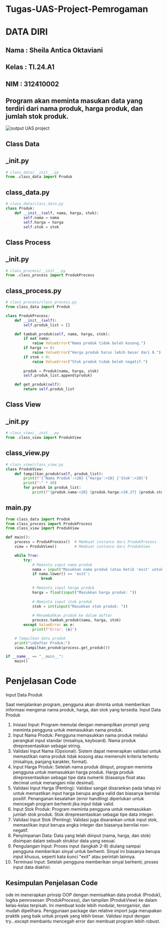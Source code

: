 # Tugas-UAS-Project-Pemrogaman
# DATA DIRI
## Nama : Sheila Antica Oktaviani
## Kelas : TI.24.A1
## NIM : 312410002
## Program akan meminta masukan data yang terdiri dari nama produk, harga produk, dan jumlah stok produk.
![output UAS project](https://github.com/user-attachments/assets/3a81cfd1-d824-49ad-95c1-c78e24f1b830)
## Class Data
## _init.py
```Python
# class_data/__init__.py
from .class_data import Produk
```
## class_data.py
```Python
# class_data/class_data.py
class Produk:
    def __init__(self, nama, harga, stok):
        self.nama = nama
        self.harga = harga
        self.stok = stok
```
## Class Process
## _init.py
```Python
# class_process/__init__.py
from .class_process import ProdukProcess
```
## class_process.py
```Python
# class_process/class_process.py
from class_data import Produk

class ProdukProcess:
    def __init__(self):
        self.produk_list = []

    def tambah_produk(self, nama, harga, stok):
        if not nama:
            raise ValueError("Nama produk tidak boleh kosong.")
        if harga <= 0:
            raise ValueError("Harga produk harus lebih besar dari 0.")
        if stok < 0:
            raise ValueError("Stok produk tidak boleh negatif.")
        
        produk = Produk(nama, harga, stok)
        self.produk_list.append(produk)

    def get_produk(self):
        return self.produk_list
```
## Class View
##  _init.py
```Python
# class_view/__init__.py
from .class_view import ProdukView
```
## class_view.py
```Python
# class_view/class_view.py
class ProdukView:
    def tampilkan_produk(self, produk_list):
        print(f"{'Nama Produk':<20} {'Harga':<10} {'Stok':<10}")
        print("-" * 40)
        for produk in produk_list:
            print(f"{produk.nama:<20} {produk.harga:<10.2f} {produk.stok:<10}")
```
## main.py
```Python
from class_data import Produk
from class_process import ProdukProcess
from class_view import ProdukView

def main():
    process = ProdukProcess()  # Membuat instance dari ProdukProcess
    view = ProdukView()        # Membuat instance dari ProdukView

    while True:
        try:
            # Meminta input nama produk
            nama = input("Masukkan nama produk (atau ketik 'exit' untuk keluar): ")
            if nama.lower() == 'exit':
                break
            
            # Meminta input harga produk
            harga = float(input("Masukkan harga produk: "))
            
            # Meminta input stok produk
            stok = int(input("Masukkan stok produk: "))
            
            # Menambahkan produk ke dalam daftar
            process.tambah_produk(nama, harga, stok)
        except ValueError as e:
            print(f"Error: {e}")

    # Tampilkan data produk
    print("\nDaftar Produk:")
    view.tampilkan_produk(process.get_produk())

if __name__ == "__main__":
    main()
```
# Penjelasan Code
Input Data Produk

Saat menjalankan program, pengguna akan diminta untuk memberikan informasi mengenai nama produk, harga, dan stok yang tersedia. Input Data Produk
1. Inisiasi Input: Program memulai dengan menampilkan prompt yang meminta pengguna untuk memasukkan nama produk.
2. Input Nama Produk: Pengguna memasukkan nama produk melalui perangkat input standar (misalnya, keyboard). Nama produk direpresentasikan sebagai string.
3. Validasi Input Nama (Opsional): Sistem dapat menerapkan validasi untuk memastikan nama produk tidak kosong atau memenuhi kriteria tertentu (misalnya, panjang karakter, format).
4. Input Harga Produk: Setelah nama produk diinput, program meminta pengguna untuk memasukkan harga produk. Harga produk direpresentasikan sebagai tipe data numerik (biasanya float atau decimal untuk menangani nilai desimal).
5. Validasi Input Harga (Penting): Validasi sangat disarankan pada tahap ini untuk memastikan input harga berupa angka valid dan biasanya bernilai positif. Penanganan kesalahan (error handling) diperlukan untuk mencegah program berhenti jika input tidak valid.
6. Input Stok Produk: Program meminta pengguna untuk memasukkan jumlah stok produk. Stok direpresentasikan sebagai tipe data integer.
7. Validasi Input Stok (Penting): Validasi juga disarankan untuk input stok, memastikan input berupa angka integer dan biasanya bernilai non-negatif.
8. Penyimpanan Data: Data yang telah diinput (nama, harga, dan stok) disimpan dalam sebuah struktur data yang sesuai.
9. Pengulangan Input: Proses input (langkah 2-8) diulang sampai pengguna memberikan sinyal untuk berhenti. Sinyal ini biasanya berupa input khusus, seperti kata kunci "exit" atau perintah lainnya.
10. Terminasi Input: Setelah pengguna memberikan sinyal berhenti, proses input data diakhiri.
## Kesimpulan Penjelasan Code 
ode ini menerapkan prinsip OOP dengan memisahkan data produk (Produk), logika pemrosesan (ProdukProcess), dan tampilan (ProdukView) ke dalam kelas-kelas terpisah. Ini membuat kode lebih modular, terorganisir, dan mudah dipelihara. Penggunaan package dan relative import juga merupakan praktik yang baik untuk proyek yang lebih besar. Validasi input dengan try...except membantu mencegah error dan membuat program lebih robust.
